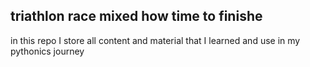 ## triathlon race mixed how time to finishe
in this repo I store all content and material that I learned and use in my pythonics journey
